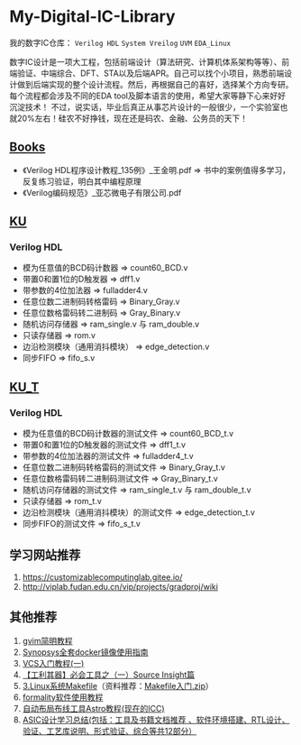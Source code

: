 # My-Digital-IC-Library
我的数字IC仓库：
`Verilog HDL` `System Vreilog`
`UVM`
`EDA_Linux`

数字IC设计是一项大工程，包括前端设计（算法研究、计算机体系架构等等）、前端验证、中端综合、DFT、STA以及后端APR。自己可以找个小项目，熟悉前端设计做到后端实现的整个设计流程。然后，再根据自己的喜好，选择某个方向专研。每个流程都会涉及不同的EDA tool及脚本语言的使用，希望大家等静下心来好好沉淀技术！
不过，说实话，毕业后真正从事芯片设计的一般很少，一个实验室也就20%左右！硅农不好挣钱，现在还是码农、金融、公务员的天下！

## [Books](./Books)
 - 《Verilog HDL程序设计教程_135例》_王金明.pdf  =>  书中的案例值得多学习，反复练习验证，明白其中编程原理
 - 《Verilog编码规范》_亚芯微电子有限公司.pdf

## [KU](./KU)
### Verilog HDL
 - 模为任意值的BCD码计数器  =>  count60_BCD.v
 - 带置0和置1位的D触发器  =>  dff1.v
 - 带参数的4位加法器  =>  fulladder4.v
 - 任意位数二进制码转格雷码  =>  Binary_Gray.v
 - 任意位数格雷码转二进制码  =>  Gray_Binary.v
 - 随机访问存储器  =>  ram_single.v 与 ram_double.v
 - 只读存储器  =>  rom.v
 - 边沿检测模块（通用消抖模块）  =>  edge_detection.v
 - 同步FIFO  =>  fifo_s.v


## [KU_T](./KU_T)
### Verilog HDL
 - 模为任意值的BCD码计数器的测试文件  =>  count60_BCD_t.v
 - 带置0和置1位的D触发器的测试文件  =>  dff1_t.v
 - 带参数的4位加法器的测试文件  =>  fulladder4_t.v
 - 任意位数二进制码转格雷码的测试文件  =>  Binary_Gray_t.v
 - 任意位数格雷码转二进制码测试文件  =>  Gray_Binary_t.v
 - 随机访问存储器的测试文件  =>  ram_single_t.v 与 ram_double_t.v
 - 只读存储器  =>  rom_t.v
 - 边沿检测模块（通用消抖模块）的测试文件  =>  edge_detection_t.v
 - 同步FIFO的测试文件  =>  fifo_s_t.v
 
 ## 学习网站推荐
 1. https://customizablecomputinglab.gitee.io/
 2. http://viplab.fudan.edu.cn/vip/projects/gradproj/wiki
 
## 其他推荐
 1. [gvim简明教程](https://www.jianshu.com/p/94ba2306f7c8)
 2. [Synopsys全套docker镜像使用指南](https://zhuanlan.zhihu.com/p/266225644)
 3. [VCS入门教程(一)](https://zhuanlan.zhihu.com/p/127335447)
 4. [【工利其器】必会工具之（一）Source Insight篇](https://www.cnblogs.com/andy-songwei/p/9965714.html)
 5. [3.Linux系统Makefile](https://www.bilibili.com/video/BV1dW411n7vk?from=search&seid=18160544971512013359)（资料推荐：[Makefile入门.zip](./Book/Makefile入门.zip)）
 6. [formality软件使用教程](https://blog.csdn.net/weixin_43755290/article/details/105097210?utm_medium=distribute.pc_relevant.none-task-blog-2%7Edefault%7EBlogCommendFromBaidu%7Edefault-18.control&dist_request_id=&depth_1-utm_source=distribute.pc_relevant.none-task-blog-2%7Edefault%7EBlogCommendFromBaidu%7Edefault-18.control)
 7. [自动布局布线工具Astro教程(现在的ICC)](https://wenku.baidu.com/view/a2bb3b6bcc7931b764ce1539.html)
 8. [ASIC设计学习总结(包括：工具及书籍文档推荐 、软件环境搭建、RTL设计、验证、工艺库说明、形式验证、综合等共12部分）](http://www.360doc.com/content/20/1215/18/39626951_951692940.shtml)
